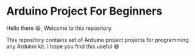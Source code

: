 <h1>Arduino Project For Beginners </h1>

<p>Hello there 😃, Welcome to this repository.</p>

This repository contains set of Arduino project projects for programming any Arduino kit.
I hope you find this useful 😄
